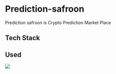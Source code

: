 # Prediction-safroon

Prediction  safroon is Crypto Prediction Market Place 












## Tech Stack







## Used 

![](https://www.gitbook.com/cdn-cgi/image/width=256,height=40,fit=contain,dpr=1.5,format=auto/https%3A%2F%2F828262926-files.gitbook.io%2F~%2Ffiles%2Fv0%2Fb%2Fgitbook-x-prod.appspot.com%2Fo%2Fspaces%252F-Me_G5lHljRT4SyKcEA9%252Flogo%252Fh0vEEm11UGmb8yrr7H18%252Flogo.png%3Falt%3Dmedia%26token%3D8e5ce850-b4cd-4670-93c9-a8ebf0077a57)
